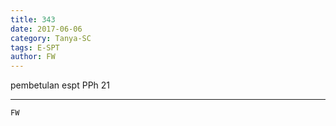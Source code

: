```yaml
---
title: 343
date: 2017-06-06
category: Tanya-SC
tags: E-SPT
author: FW
---
```


pembetulan espt PPh 21

---



`FW`
